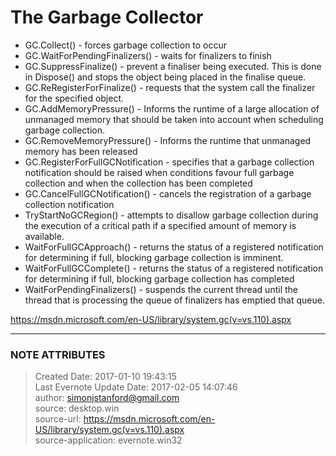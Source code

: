 # The Garbage Collector

  * GC.Collect() - forces garbage collection to occur
  * GC.WaitForPendingFinalizers() - waits for finalizers to finish
  * GC.SuppressFinalize() - prevent a finaliser being executed. This is done in Dispose() and stops the object being placed in the finalise queue.
  * GC.ReRegisterForFinalize() - requests that the system call the finalizer for the specified object.
  * GC.AddMemoryPressure() - Informs the runtime of a large allocation of unmanaged memory that should be taken into account when scheduling garbage collection.
  * GC.RemoveMemoryPressure() - Informs the runtime that unmanaged memory has been released
  * GC.RegisterForFullGCNotification - specifies that a garbage collection notification should be raised when conditions favour full garbage collection and when the collection has been completed
  * GC.CancelFullGCNotification() - cancels the registration of a garbage collection notification
  * TryStartNoGCRegion() - attempts to disallow garbage collection during the execution of a critical path if a specified amount of memory is available.
  * WaitForFullGCApproach() - returns the status of a registered notification for determining if full, blocking garbage collection is imminent.
  * WaitForFullGCComplete() - returns the status of a registered notification for determining if full, blocking garbage collection has completed 
  * WaitForPendingFinalizers() - suspends the current thread until the thread that is processing the queue of finalizers has emptied that queue.

  

<https://msdn.microsoft.com/en-US/library/system.gc(v=vs.110).aspx>


---
### NOTE ATTRIBUTES
>Created Date: 2017-01-10 19:43:15  
>Last Evernote Update Date: 2017-02-05 14:07:46  
>author: simonjstanford@gmail.com  
>source: desktop.win  
>source-url: https://msdn.microsoft.com/en-US/library/system.gc(v=vs.110).aspx  
>source-application: evernote.win32  
<!--stackedit_data:
eyJoaXN0b3J5IjpbLTE4NjQxMzg3ODVdfQ==
-->